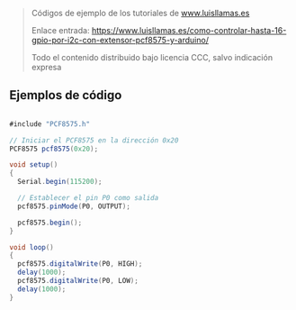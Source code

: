 > Códigos de ejemplo de los tutoriales de www.luisllamas.es
>
> Enlace entrada: https://www.luisllamas.es/como-controlar-hasta-16-gpio-por-i2c-con-extensor-pcf8575-y-arduino/
>
> Todo el contenido distribuido bajo licencia CCC, salvo indicación expresa


## Ejemplos de código
```csharp
#include "PCF8575.h"

// Iniciar el PCF8575 en la dirección 0x20
PCF8575 pcf8575(0x20); 

void setup()
{
  Serial.begin(115200);

  // Establecer el pin P0 como salida
  pcf8575.pinMode(P0, OUTPUT);

  pcf8575.begin();
}

void loop()
{
  pcf8575.digitalWrite(P0, HIGH);
  delay(1000);
  pcf8575.digitalWrite(P0, LOW);
  delay(1000);
}
```


